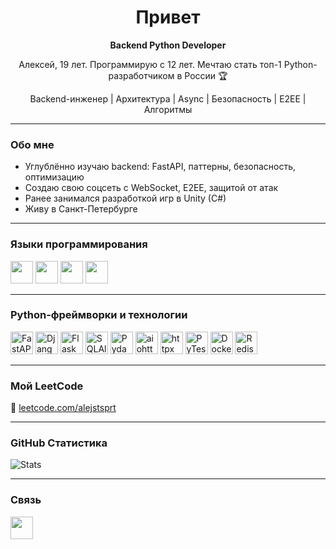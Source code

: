 <h1 align="center">Привет</h1>

<p align="center"><strong>Backend Python Developer</strong></p>
<p align="center">Алексей, 19 лет. Программирую с 12 лет. Мечтаю стать топ-1 Python-разработчиком в России 🏆</p>
<p align="center">Backend-инженер | Архитектура | Async | Безопасность | E2EE | Алгоритмы</p>

---

### Обо мне

- Углублённо изучаю backend: FastAPI, паттерны, безопасность, оптимизацию
- Создаю свою соцсеть с WebSocket, E2EE, защитой от атак
- Ранее занимался разработкой игр в Unity (C#)
- Живу в Санкт-Петербурге

---

### Языки программирования

<p>
  <img src="https://raw.githubusercontent.com/danielcranney/readme-generator/main/public/icons/skills/python-colored.svg" width="36" />
  <img src="https://raw.githubusercontent.com/danielcranney/readme-generator/main/public/icons/skills/cplusplus-colored.svg" width="36" />
  <img src="https://raw.githubusercontent.com/danielcranney/readme-generator/main/public/icons/skills/csharp-colored.svg" width="36" />
  <img src="https://raw.githubusercontent.com/danielcranney/readme-generator/main/public/icons/skills/html5-colored.svg" width="36" />
</p>

---

### Python-фреймворки и технологии

<p>
  <!-- Python Backend Frameworks -->
  <img src="https://raw.githubusercontent.com/danielcranney/readme-generator/main/public/icons/skills/fastapi-colored.svg" width="36" title="FastAPI" />
  <img src="https://raw.githubusercontent.com/danielcranney/readme-generator/main/public/icons/skills/django-colored.svg" width="36" title="Django" />
  <img src="https://cdn.jsdelivr.net/gh/devicons/devicon/icons/flask/flask-original.svg" width="36" title="Flask" />
  <img src="https://cdn.jsdelivr.net/gh/devicons/devicon/icons/sqlalchemy/sqlalchemy-original.svg" width="36" title="SQLAlchemy" />
  <img src="https://cdn.jsdelivr.net/gh/devicons/devicon/icons/pydantic/pydantic-original.svg" width="36" title="Pydantic" />
  <img src="https://cdn.jsdelivr.net/gh/devicons/devicon/icons/aiohttp/aiohttp-original.svg" width="36" title="aiohttp" />
  <img src="https://cdn.jsdelivr.net/gh/devicons/devicon/icons/httpx/httpx-original.svg" width="36" title="httpx" />
  <img src="https://cdn.jsdelivr.net/gh/devicons/devicon/icons/pytest/pytest-original.svg" width="36" title="PyTest" />
  <img src="https://cdn.jsdelivr.net/gh/devicons/devicon/icons/docker/docker-original.svg" width="36" title="Docker" />
  <img src="https://cdn.jsdelivr.net/gh/devicons/devicon/icons/redis/redis-original.svg" width="36" title="Redis" />
</p>


---

### Мой LeetCode

<p>
  🔗 <a href="https://leetcode.com/u/alexeyisaev2001/" target="_blank">leetcode.com/alejstsprt</a>
</p>

---

### GitHub Статистика

<p align="left">
  <img src="https://github-readme-stats.vercel.app/api?username=alejstsprt&show_icons=true&count_private=true&hide_border=true&theme=dark&title_color=00e5ff&icon_color=00e5ff&text_color=ffffff&bg_color=1c1917" alt="Stats" />
</p>

---

### Связь

<p align="left">
  <a href="https://github.com/alejstsprt" target="_blank">
    <img src="https://raw.githubusercontent.com/danielcranney/readme-generator/main/public/icons/socials/github.svg" width="36" />
  </a>
</p>